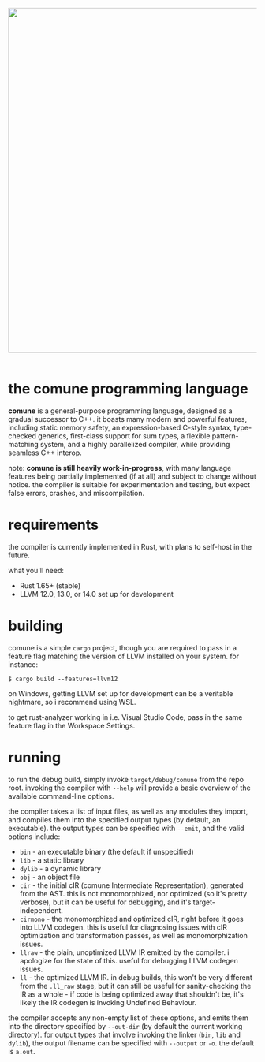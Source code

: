 <p align="center">
  <img width="700" src="https://media.discordapp.net/attachments/846781793834106902/1036645719827820684/comune-logo-background.png"><br><br>
</p>

# the comune programming language
**comune** is a general-purpose programming language, designed as a gradual successor to C++. it boasts many modern and powerful features, including static memory safety, an expression-based C-style syntax, type-checked generics, first-class support for sum types, a flexible pattern-matching system, and a highly parallelized compiler, while providing seamless C++ interop.

note: **comune is still heavily work-in-progress**, with many language features being partially implemented (if at all) and subject to change without notice. the compiler is suitable for experimentation and testing, but expect false errors, crashes, and miscompilation. 

# requirements

the compiler is currently implemented in Rust, with plans to self-host in the future.

what you'll need:

- Rust 1.65+ (stable)
- LLVM 12.0, 13.0, or 14.0 set up for development

# building
comune is a simple `cargo` project, though you are required to pass in a feature flag matching the version of LLVM installed on your system. for instance:

```$ cargo build --features=llvm12```

on Windows, getting LLVM set up for development can be a veritable nightmare, so i recommend using WSL.

to get rust-analyzer working in i.e. Visual Studio Code, pass in the same feature flag in the Workspace Settings.

# running
to run the debug build, simply invoke `target/debug/comune` from the repo root. invoking the compiler with `--help` will provide a basic overview of the available command-line options.

the compiler takes a list of input files, as well as any modules they import, and compiles them into the specified output types (by default, an executable). the output types can be specified with `--emit`, and the valid options include:

- `bin` - an executable binary (the default if unspecified)
- `lib` - a static library
- `dylib` - a dynamic library
- `obj` - an object file
- `cir` - the initial cIR (comune Intermediate Representation), generated from the AST. this is not monomorphized, nor optimized (so it's pretty verbose), but it can be useful for debugging, and it's target-independent.
- `cirmono` - the monomorphized and optimized cIR, right before it goes into LLVM codegen. this is useful for diagnosing issues with cIR optimization and transformation passes, as well as monomorphization issues.
- `llraw` - the plain, unoptimized LLVM IR emitted by the compiler. i apologize for the state of this. useful for debugging LLVM codegen issues.
- `ll` - the optimized LLVM IR. in debug builds, this won't be very different from the `.ll_raw` stage, but it can still be useful for sanity-checking the IR as a whole - if code is being optimized away that shouldn't be, it's likely the IR codegen is invoking Undefined Behaviour.

the compiler accepts any non-empty list of these options, and emits them into the directory specified by `--out-dir` (by default the current working directory). for output types that involve invoking the linker (`bin`, `lib` and `dylib`), the output filename can be specified with `--output` or `-o`. the default is `a.out`.
